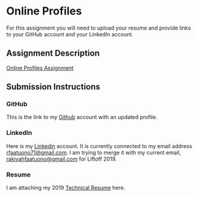# Online Profiles
For this assignment you will need to upload your resume and provide links to your GitHub account and your LinkedIn account.

## Assignment Description
[Online Profiles Assignment](https://education.launchcode.org/liftoff/modules/assignments/online-profiles)

## Submission Instructions
 
### GitHub
This is the link to my [Github](https://github.com/14mycareer) account with an updated profile.
 
### LinkedIn
Here is my [Linkedin](https://www.linkedin.com/in/rakiyah-faatuono-25a416161?lipi=urn%3Ali%3Apage%3Ad_flagship3_profile_view_base_contact_details%3BeyPmTs0bRJWSpxzKSliLxA%3D%3D) account.
It is currently connected to my email address rfaatuono71@gmail.com. I am trying to merge it with my current email, rakiyahfaatuono@gmail.com for Liftoff 2019.

### Resume
I am attaching my 2019 [Technical Resume](file:///C:/Users/Acer%20Owner/Downloads/TECHNICAL%20RESUME%202019-%20(1).pdf) here.

